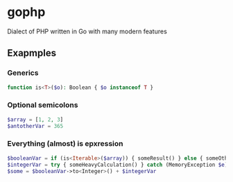 # gophp
Dialect of PHP written in Go with many modern features 

## Exapmples

### Generics
```php
function is<T>($o): Boolean { $o instanceof T }
```

### Optional semicolons
```php
$array = [1, 2, 3]
$antotherVar = 365
```

### Everything (almost) is epxression
```php
$booleanVar = if (is<Iterable>($array)) { someResult() } else { someOtherResult() }
$integerVar = try { someHeavyCalculation() } catch (MemoryException $e) { 0 }
$some = $booleanVar->to<Integer>() + $integerVar
```

